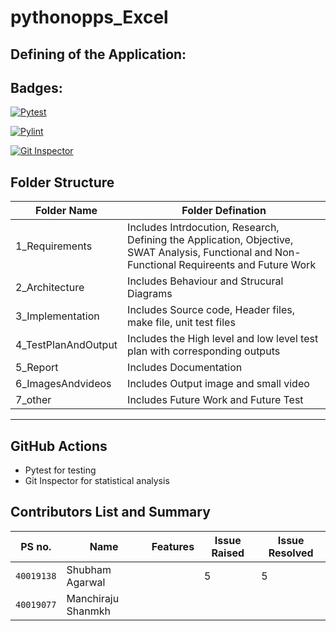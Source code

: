 # pythonopps_Excel 
## Defining of the Application:

## Badges:
[![Pytest](https://github.com/sinopeSA/pythonopps_Excel/actions/workflows/pytest.yml/badge.svg)](https://github.com/sinopeSA/pythonopps_Excel/actions/workflows/pytest.yml)

[![Pylint](https://github.com/sinopeSA/pythonopps_Excel/actions/workflows/Pylint.yml/badge.svg)](https://github.com/sinopeSA/pythonopps_Excel/actions/workflows/Pylint.yml)

[![Git Inspector](https://github.com/sinopeSA/pythonopps_Excel/actions/workflows/gitinspector.yml/badge.svg)](https://github.com/sinopeSA/pythonopps_Excel/actions/workflows/gitinspector.yml)
## Folder Structure
|Folder Name|Folder Defination|
|---------------------------------|-----------------------------------------------------------------------------------------------------------|
| 1_Requirements | Includes Intrdocution, Research, Defining the Application, Objective, SWAT Analysis, Functional and Non-Functional Requireents and Future Work|
| 2_Architecture | Includes Behaviour and Strucural Diagrams |
| 3_Implementation | Includes Source code, Header files, make file, unit test files |
| 4_TestPlanAndOutput | Includes the High level and low level test plan with corresponding outputs |
| 5_Report | Includes Documentation |
| 6_ImagesAndvideos | Includes Output image and small video |
| 7_other | Includes Future Work and Future Test |
----------------------------------------------------------------------------------------------------------------------------------------------------------------------------


## GitHub Actions
* Pytest for testing
* Git Inspector for statistical analysis


## Contributors List and Summary
|PS no. |  Name   |    Features    | Issue Raised | Issue Resolved | 
|-------|---------|----------------|--------|-------|
| `40019138` | Shubham Agarwal| | 5 | 5 |
|`40019077`| Manchiraju Shanmkh|
